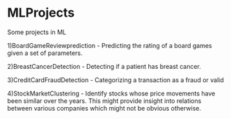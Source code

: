 # MLProjects
Some projects in ML

1)BoardGameReviewprediction - Predicting the rating of a board games given a set of parameters.

2)BreastCancerDetection - Detecting if a patient has breast cancer.

3)CreditCardFraudDetection - Categorizing a transaction as a fraud or valid

4)StockMarketClustering - Identify stocks whose price movements have been similar over the years.
                          This might provide insight into relations between various companies which might not be obvious otherwise.
